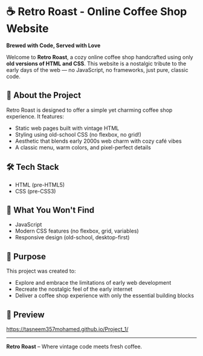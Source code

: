 
# ☕ Retro Roast - Online Coffee Shop Website

**Brewed with Code, Served with Love**

Welcome to **Retro Roast**, a cozy online coffee shop handcrafted using only **old versions of HTML and CSS**. This website is a nostalgic tribute to the early days of the web — no JavaScript, no frameworks, just pure, classic code.

## 🧾 About the Project

Retro Roast is designed to offer a simple yet charming coffee shop experience. It features:

- Static web pages built with vintage HTML
- Styling using old-school CSS (no flexbox, no grid!)
- Aesthetic that blends early 2000s web charm with cozy café vibes
- A classic menu, warm colors, and pixel-perfect details

## 🛠️ Tech Stack

- HTML (pre-HTML5)
- CSS (pre-CSS3)

## 🚫 What You Won't Find

- JavaScript
- Modern CSS features (no flexbox, grid, variables)
- Responsive design (old-school, desktop-first)

## 🎯 Purpose

This project was created to:

- Explore and embrace the limitations of early web development
- Recreate the nostalgic feel of the early internet
- Deliver a coffee shop experience with only the essential building blocks

## 📸 Preview

https://tasneem357mohamed.github.io/Project_1/

---

**Retro Roast** – Where vintage code meets fresh coffee.
